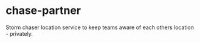 chase-partner
=============

Storm chaser location service to keep teams aware of each others location - privately.